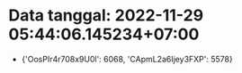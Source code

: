 # Data tanggal: 2022-11-29 05:44:06.145234+07:00

* {'OosPIr4r708x9U0l': 6068, 'CApmL2a6Ijey3FXP': 5578}
